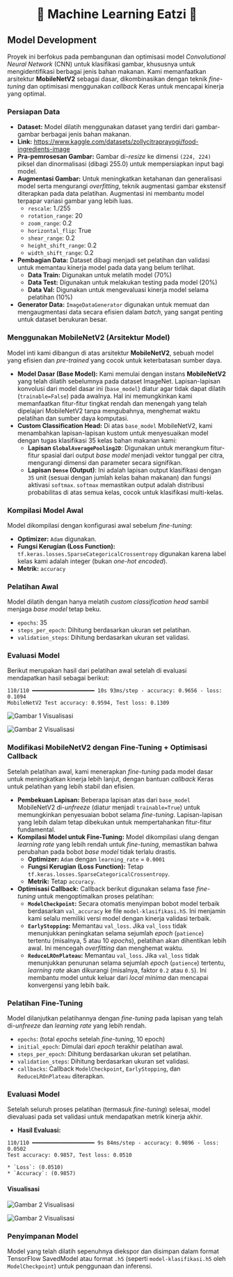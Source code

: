 <h1 align="center"> 🥕 Machine Learning Eatzi 🍗 </h1>

## Model Development

Proyek ini berfokus pada pembangunan dan optimisasi model *Convolutional Neural Network* (CNN) untuk klasifikasi gambar, khususnya untuk mengidentifikasi berbagai jenis bahan makanan. Kami memanfaatkan arsitektur **MobileNetV2** sebagai dasar, dikombinasikan dengan teknik *fine-tuning* dan optimisasi menggunakan *callback* Keras untuk mencapai kinerja yang optimal.

### Persiapan Data

* **Dataset:** Model dilatih menggunakan dataset yang terdiri dari gambar-gambar berbagai jenis bahan makanan.
* **Link:** https://www.kaggle.com/datasets/zollycitraprayogi/food-ingredients-image
* **Pra-pemrosesan Gambar:** Gambar di-*resize* ke dimensi `(224, 224)` piksel dan dinormalisasi (dibagi 255.0) untuk mempersiapkan input bagi model.
* **Augmentasi Gambar:** Untuk meningkatkan ketahanan dan generalisasi model serta mengurangi *overfitting*, teknik augmentasi gambar ekstensif diterapkan pada data pelatihan. Augmentasi ini membantu model terpapar variasi gambar yang lebih luas.
    * `rescale`: 1./255
    * `rotation_range`: 20
    * `zoom_range`: 0.2
    * `horizontal_flip`: True
    * `shear_range`: 0.2
    * `height_shift_range`: 0.2
    * `width_shift_range`: 0.2
* **Pembagian Data:** Dataset dibagi menjadi set pelatihan dan validasi untuk memantau kinerja model pada data yang belum terlihat.
    * **Data Train:** Digunakan untuk melatih model (70%)
    * **Data Test:** Digunakan untuk melakukan testing pada model (20%)
    * **Data Val:** Digunakan untuk mengevaluasi kinerja model selama pelatihan (10%)
* **Generator Data:** `ImageDataGenerator` digunakan untuk memuat dan mengaugmentasi data secara efisien dalam *batch*, yang sangat penting untuk dataset berukuran besar.

### Menggunakan MobileNetV2 (Arsitektur Model)

Model inti kami dibangun di atas arsitektur **MobileNetV2**, sebuah model yang efisien dan *pre-trained* yang cocok untuk keterbatasan sumber daya.

* **Model Dasar (Base Model):** Kami memulai dengan instans **MobileNetV2** yang telah dilatih sebelumnya pada dataset ImageNet. Lapisan-lapisan konvolusi dari model dasar ini (`base_model`) diatur agar tidak dapat dilatih (`trainable=False`) pada awalnya. Hal ini memungkinkan kami memanfaatkan fitur-fitur tingkat rendah dan menengah yang telah dipelajari MobileNetV2 tanpa mengubahnya, menghemat waktu pelatihan dan sumber daya komputasi.
* **Custom Classification Head:** Di atas `base_model` MobileNetV2, kami menambahkan lapisan-lapisan kustom untuk menyesuaikan model dengan tugas klasifikasi 35 kelas bahan makanan kami:
    * **Lapisan `GlobalAveragePooling2D`**: Digunakan untuk merangkum fitur-fitur spasial dari output *base model* menjadi vektor tunggal per citra, mengurangi dimensi dan parameter secara signifikan.
    * **Lapisan `Dense` (Output)**: Ini adalah lapisan output klasifikasi dengan `35` unit (sesuai dengan jumlah kelas bahan makanan) dan fungsi aktivasi `softmax`. `softmax` memastikan output adalah distribusi probabilitas di atas semua kelas, cocok untuk klasifikasi multi-kelas.

### Kompilasi Model Awal

Model dikompilasi dengan konfigurasi awal sebelum *fine-tuning*:

* **Optimizer:** `Adam` digunakan.
* **Fungsi Kerugian (Loss Function):** `tf.keras.losses.SparseCategoricalCrossentropy` digunakan karena label kelas kami adalah integer (bukan *one-hot encoded*).
* **Metrik:** `accuracy` 

### Pelatihan Awal

Model dilatih dengan hanya melatih *custom classification head* sambil menjaga *base model* tetap beku.

* `epochs`: 35
* `steps_per_epoch`: Dihitung berdasarkan ukuran set pelatihan.
* `validation_steps`: Dihitung berdasarkan ukuran set validasi.

### Evaluasi Model
Berikut merupakan hasil dari pelatihan awal setelah di evaluasi mendapatkan hasil sebagai berikut:
```
110/110 ━━━━━━━━━━━━━━━━━━━━ 10s 93ms/step - accuracy: 0.9656 - loss: 0.1094
MobileNetV2 Test accuracy: 0.9594, Test loss: 0.1309
```
![Gambar 1 Visualisasi](images/output1.png)

![Gambar 2 Visualisasi](images/output1.1.png)




### Modifikasi MobileNetV2 dengan Fine-Tuning + Optimisasi Callback

Setelah pelatihan awal, kami menerapkan *fine-tuning* pada model dasar untuk meningkatkan kinerja lebih lanjut, dengan bantuan *callback* Keras untuk pelatihan yang lebih stabil dan efisien.

* **Pembekuan Lapisan:** Beberapa lapisan atas dari `base_model` MobileNetV2 di-*unfreeze* (diatur menjadi `trainable=True`) untuk memungkinkan penyesuaian bobot selama *fine-tuning*. Lapisan-lapisan yang lebih dalam tetap dibekukan untuk mempertahankan fitur-fitur fundamental.
* **Kompilasi Model untuk Fine-Tuning:** Model dikompilasi ulang dengan *learning rate* yang lebih rendah untuk *fine-tuning*, memastikan bahwa perubahan pada bobot *base model* tidak terlalu drastis.
    * **Optimizer:** `Adam` dengan `learning_rate` = `0.0001`
    * **Fungsi Kerugian (Loss Function):** Tetap `tf.keras.losses.SparseCategoricalCrossentropy`.
    * **Metrik:** Tetap `accuracy`.
* **Optimisasi Callback:** Callback berikut digunakan selama fase *fine-tuning* untuk mengoptimalkan proses pelatihan:
    * **`ModelCheckpoint`:** Secara otomatis menyimpan bobot model terbaik berdasarkan `val_accuracy` ke file `model-klasifikasi.h5`. Ini menjamin kami selalu memiliki versi model dengan kinerja validasi terbaik.
    * **`EarlyStopping`:** Memantau `val_loss`. Jika `val_loss` tidak menunjukkan peningkatan selama sejumlah *epoch* (`patience`) tertentu (misalnya, 5 atau 10 *epochs*), pelatihan akan dihentikan lebih awal. Ini mencegah *overfitting* dan menghemat waktu.
    * **`ReduceLROnPlateau`:** Memantau `val_loss`. Jika `val_loss` tidak menunjukkan penurunan selama sejumlah *epoch* (`patience`) tertentu, *learning rate* akan dikurangi (misalnya, faktor `0.2` atau `0.5`). Ini membantu model untuk keluar dari *local minima* dan mencapai konvergensi yang lebih baik.

### Pelatihan Fine-Tuning

Model dilanjutkan pelatihannya dengan *fine-tuning* pada lapisan yang telah di-*unfreeze* dan *learning rate* yang lebih rendah.

* `epochs`: (total *epochs* setelah *fine-tuning*, 10 epoch)
* `initial_epoch`: Dimulai dari *epoch* terakhir pelatihan awal.
* `steps_per_epoch`: Dihitung berdasarkan ukuran set pelatihan.
* `validation_steps`: Dihitung berdasarkan ukuran set validasi.
* `callbacks`: Callback `ModelCheckpoint`, `EarlyStopping`, dan `ReduceLROnPlateau` diterapkan.

### Evaluasi Model

Setelah seluruh proses pelatihan (termasuk *fine-tuning*) selesai, model dievaluasi pada set validasi untuk mendapatkan metrik kinerja akhir.

* **Hasil Evaluasi:**
```
110/110 ━━━━━━━━━━━━━━━━━━━━ 9s 84ms/step - accuracy: 0.9896 - loss: 0.0502
Test accuracy: 0.9857, Test loss: 0.0510
```
    * `Loss`: (0.0510)
    * `Accuracy`: (0.9857)

#### Visualisasi
![Gambar 2 Visualisasi](images/output2.png)

![Gambar 2 Visualisasi](images/output2.1.png)


### Penyimpanan Model

Model yang telah dilatih sepenuhnya diekspor dan disimpan dalam format TensorFlow SavedModel atau format `.h5` (seperti `model-klasifikasi.h5` oleh `ModelCheckpoint`) untuk penggunaan dan inferensi.
